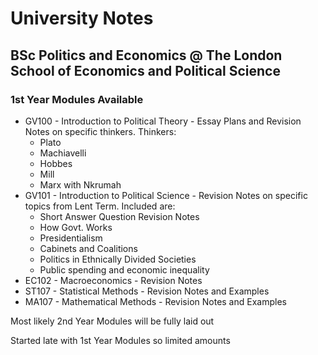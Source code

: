 # University Notes
## BSc Politics and Economics @ The London School of Economics and Political Science

### 1st Year Modules Available
* GV100 - Introduction to Political Theory - Essay Plans and Revision Notes on specific thinkers. Thinkers:
  - Plato
  - Machiavelli
  - Hobbes
  - Mill
  - Marx with Nkrumah
* GV101 - Introduction to Political Science - Revision Notes on specific topics from Lent Term. Included are: 
  - Short Answer Question Revision Notes
  - How Govt. Works
  - Presidentialism
  - Cabinets and Coalitions
  - Politics in Ethnically Divided Societies
  - Public spending and economic inequality
* EC102 - Macroeconomics - Revision Notes
* ST107 - Statistical Methods - Revision Notes and Examples
* MA107 - Mathematical Methods - Revision Notes and Examples

Most likely 2nd Year Modules will be fully laid out

Started late with 1st Year Modules so limited amounts
